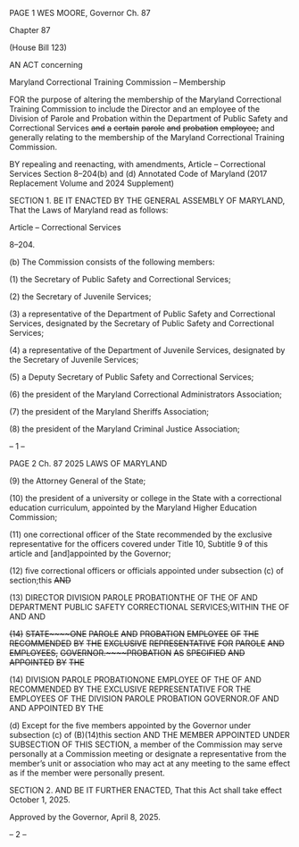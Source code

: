 PAGE 1
WES MOORE, Governor Ch. 87

Chapter 87

(House Bill 123)

AN ACT concerning

Maryland Correctional Training Commission – Membership

FOR the purpose of altering the membership of the Maryland Correctional Training
Commission to include the Director and an employee of the Division of Parole and
Probation within the Department of Public Safety and Correctional Services ~~and~~ ~~a~~
~~certain~~ ~~parole~~ ~~and~~ ~~probation~~ ~~employee;~~ and generally relating to the membership of
the Maryland Correctional Training Commission.

BY repealing and reenacting, with amendments,
Article – Correctional Services
Section 8–204(b) and (d)
Annotated Code of Maryland
(2017 Replacement Volume and 2024 Supplement)

SECTION 1. BE IT ENACTED BY THE GENERAL ASSEMBLY OF MARYLAND,
That the Laws of Maryland read as follows:

Article – Correctional Services

8–204.

(b) The Commission consists of the following members:

(1) the Secretary of Public Safety and Correctional Services;

(2) the Secretary of Juvenile Services;

(3) a representative of the Department of Public Safety and Correctional
Services, designated by the Secretary of Public Safety and Correctional Services;

(4) a representative of the Department of Juvenile Services, designated by
the Secretary of Juvenile Services;

(5) a Deputy Secretary of Public Safety and Correctional Services;

(6) the president of the Maryland Correctional Administrators Association;

(7) the president of the Maryland Sheriffs Association;

(8) the president of the Maryland Criminal Justice Association;

– 1 –

PAGE 2
Ch. 87 2025 LAWS OF MARYLAND

(9) the Attorney General of the State;

(10) the president of a university or college in the State with a correctional
education curriculum, appointed by the Maryland Higher Education Commission;

(11) one correctional officer of the State recommended by the exclusive
representative for the officers covered under Title 10, Subtitle 9 of this article and
[and]appointed by the Governor;

(12) five correctional officers or officials appointed under subsection (c) of
section;this ~~AND~~

(13) DIRECTOR DIVISION PAROLE PROBATIONTHE OF THE OF AND
DEPARTMENT PUBLIC SAFETY CORRECTIONAL SERVICES;WITHIN THE OF AND AND

~~(14)~~ ~~STATE~~~~ONE~~ ~~PAROLE~~ ~~AND~~ ~~PROBATION~~ ~~EMPLOYEE~~ ~~OF~~ ~~THE~~
~~RECOMMENDED~~ ~~BY~~ ~~THE~~ ~~EXCLUSIVE~~ ~~REPRESENTATIVE~~ ~~FOR~~ ~~PAROLE~~ ~~AND~~
~~EMPLOYEES,~~ ~~GOVERNOR.~~~~PROBATION~~ ~~AS~~ ~~SPECIFIED~~ ~~AND~~ ~~APPOINTED~~ ~~BY~~ ~~THE~~

(14) DIVISION PAROLE PROBATIONONE EMPLOYEE OF THE OF AND
RECOMMENDED BY THE EXCLUSIVE REPRESENTATIVE FOR THE EMPLOYEES OF THE
DIVISION PAROLE PROBATION GOVERNOR.OF AND AND APPOINTED BY THE

(d) Except for the five members appointed by the Governor under subsection (c) of
(B)(14)this section AND THE MEMBER APPOINTED UNDER SUBSECTION OF THIS
SECTION, a member of the Commission may serve personally at a Commission meeting or
designate a representative from the member’s unit or association who may act at any meeting
to the same effect as if the member were personally present.

SECTION 2. AND BE IT FURTHER ENACTED, That this Act shall take effect
October 1, 2025.

Approved by the Governor, April 8, 2025.

– 2 –
